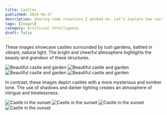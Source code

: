 ```yaml
---
title: Castles
published: 2024-06-27
description: Sharing some creations I worked on. Let’s explore how castles can be depicted differently in art.
tags: [Images]
category: Artificial Intelligence
draft: false
---
```


These images showcase castles surrounded by lush gardens, bathed in vibrant, natural light. The bright and cheerful atmosphere highlights the beauty and grandeur of these structures.

![Beautiful castle and garden](./tmp81zn7btd.png)
![Beautiful castle and garden](./tmpnu4x1v4f.png)
![Beautiful castle and garden](./tmpeg3z1_9_.png)
![Beautiful castle and garden](./tmpojsod3xe.png)

In contrast, these images depict castles with a more mysterious and somber tone. The use of shadows and darker lighting creates an atmosphere of intrigue and timelessness.

![Castle in the sunset](./2024-12-09-215821_snowpony_snowalt_37669731186999.png)
![Castle in the sunset](./2024-12-09-220353_snowpony_snowalt_722429133659105.png)
![Castle in the sunset](./2024-12-09-220645_snowpony_snowalt_174956323597318.png)
![Castle in the sunset](./2024-12-09-220849_snowpony_snowalt_878182055171414.png)
